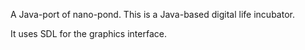  A Java-port of nano-pond. This is a Java-based digital life incubator.

It uses SDL for the graphics interface.

